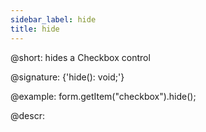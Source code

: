```yaml
---
sidebar_label: hide
title: hide
---          
```


@short: hides a Checkbox control

@signature: {'hide(): void;'}

@example:
form.getItem("checkbox").hide(); 

@descr:
